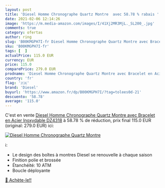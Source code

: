 ```yaml
---
layout: post
title: 'Diesel Homme Chronographe Quartz Montre  avec 58.78 % rabais '
date: 2021-02-06 12:14:26
image: 'https://m.media-amazon.com/images/I/41Xj2MR3MjL._SL200_.jpg'
comments: true
category: ofertas
author: ring
slug: 'B00KMGPH7I-fr Diesel Homme Chronographe Quartz Montre avec Bracelet en...'
sku: 'B00KMGPH7I-fr'
tags: [  ]
actualPrice: 115.0 EUR
currency: EUR
price: 115.0
comparePrice: 279.0 EUR
prodname: 'Diesel Homme Chronographe Quartz Montre avec Bracelet en Acier Inoxydable DZ4318'
country: 'fr'
flag: '🇫🇷'
brand: 'Diesel'
buyurl: 'https://www.amazon.fr/dp/B00KMGPH7I/?tag=tolees0d-21'
descuento: '58.78'
average: '115.0'
---
```


C'est en vente [Diesel Homme Chronographe Quartz Montre avec Bracelet en Acier Inoxydable DZ4318](https://www.amazon.fr/dp/B00KMGPH7I/?tag=tolees0d-21)  à  58.78 % de réduction, prix final  115.0 EUR (original: 279.0 EUR) ici:

[![Diesel Homme Chronographe Quartz Montre ](https://m.media-amazon.com/images/I/41Xj2MR3MjL._SL200_.jpg)](https://www.amazon.fr/dp/B00KMGPH7I/?tag=tolees0d-21)

ℹ️:

- Le design des boîtes à montres Diesel se renouvelle à chaque saison
- Finition polie et brossée
- Étanchéité: 10 ATM
- Boucle déployante

[🛒 Achète-le!!](https://www.amazon.fr/dp/B00KMGPH7I/?tag=tolees0d-21)
